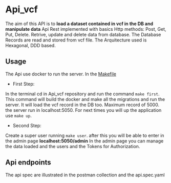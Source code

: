 # Api_vcf
The aim of this API is to **load a dataset contained in vcf in the DB and manipulate data**
Api Rest implemented with basics Http methods: Post, Get, Put, Delete.
Retrive, update and delete data from database.
The Database Records are read and stored from vcf file.
The Arquitecture used is Hexagonal, DDD based.

## Usage

The Api use docker to run the server.
In the [Makefile](/Makefile)

- First Step:

In the terminal cd in Api_vcf repository and run the command `make first`.
This command will build the docker and make all the migrations and run the server.
It will load the vcf record in the DB too. Maximum record of 5000.
the server run in localhost:5050.
For next times you will up the application use `make up`.

- Second Step:

Create a super user running `make user`.
after this you will be able to enter in the admin page **localhost:5050/admin**
In the admin page you can manage the data loaded and the users and the Tokens for Authorization.

## Api endpoints

The api spec are illustrated in the postman collection and the api.spec.yaml
